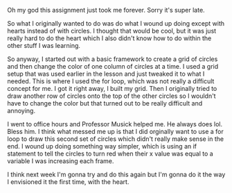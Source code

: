 Oh my god this assignment just took me forever. Sorry it's super late.

So what I originally wanted to do was do what I wound up doing except with hearts instead of with circles. I thought that would be cool, but it was just really hard to do the heart which I also didn't know how to do within the other stuff I was learning.

So anyway, I started out with a basic framework to create a grid of circles and then change the color of one column of circles at a time. I used a grid setup that was used earlier in the lesson and just tweaked it to what I needed. This is where I used the for loop, which was not really a difficult concept for me. I got it right away, I built my grid. Then I originally tried to draw another row of circles onto the top of the other circles so I wouldn't have to change the color but that turned out to be really difficult and annoying.

I went to office hours and Professor Musick helped me. He always does lol. Bless him. I think what messed me up is that I did orginally want to use a for loop to draw this second set of circles which didn't really make sense in the end. I wound up doing something way simpler, which is using an if statement to tell the circles to turn red when their x value was equal to a variable I was increasing each frame.

I think next week I'm gonna try and do this again but I'm gonna do it the way I envisioned it the first time, with the heart.
